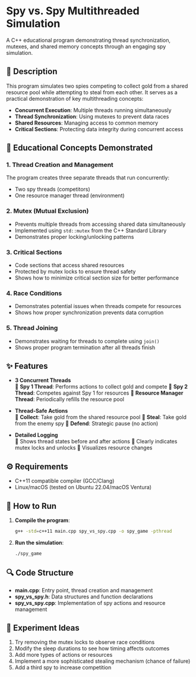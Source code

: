 # Spy vs. Spy Multithreaded Simulation

A C++ educational program demonstrating thread synchronization, mutexes, and shared memory concepts through an engaging spy simulation.

## 📖 Description

This program simulates two spies competing to collect gold from a shared resource pool while attempting to steal from each other. It serves as a practical demonstration of key multithreading concepts:

- **Concurrent Execution**: Multiple threads running simultaneously
- **Thread Synchronization**: Using mutexes to prevent data races
- **Shared Resources**: Managing access to common memory
- **Critical Sections**: Protecting data integrity during concurrent access

## 🧠 Educational Concepts Demonstrated

### 1. Thread Creation and Management
The program creates three separate threads that run concurrently:
- Two spy threads (competitors)
- One resource manager thread (environment)

### 2. Mutex (Mutual Exclusion)
- Prevents multiple threads from accessing shared data simultaneously
- Implemented using `std::mutex` from the C++ Standard Library
- Demonstrates proper locking/unlocking patterns

### 3. Critical Sections
- Code sections that access shared resources
- Protected by mutex locks to ensure thread safety
- Shows how to minimize critical section size for better performance

### 4. Race Conditions
- Demonstrates potential issues when threads compete for resources
- Shows how proper synchronization prevents data corruption

### 5. Thread Joining
- Demonstrates waiting for threads to complete using `join()`
- Shows proper program termination after all threads finish

## ✨ Features

- **3 Concurrent Threads**  
  👤 **Spy 1 Thread**: Performs actions to collect gold and compete
  👤 **Spy 2 Thread**: Competes against Spy 1 for resources
  🔄 **Resource Manager Thread**: Periodically refills the resource pool

- **Thread-Safe Actions**  
  🔹 **Collect**: Take gold from the shared resource pool
  🔹 **Steal**: Take gold from the enemy spy
  🔹 **Defend**: Strategic pause (no action)

- **Detailed Logging**  
  🔹 Shows thread states before and after actions
  🔹 Clearly indicates mutex locks and unlocks
  🔹 Visualizes resource changes

## ⚙️ Requirements

- C++11 compatible compiler (GCC/Clang)
- Linux/macOS (tested on Ubuntu 22.04/macOS Ventura)

## 🚀 How to Run

1. **Compile the program**:
   ```bash
   g++ -std=c++11 main.cpp spy_vs_spy.cpp -o spy_game -pthread
   ```

2. **Run the simulation**:
   ```bash
   ./spy_game
   ```

## 🔍 Code Structure

- **main.cpp**: Entry point, thread creation and management
- **spy_vs_spy.h**: Data structures and function declarations
- **spy_vs_spy.cpp**: Implementation of spy actions and resource management

## 🧪 Experiment Ideas

1. Try removing the mutex locks to observe race conditions
2. Modify the sleep durations to see how timing affects outcomes
3. Add more types of actions or resources
4. Implement a more sophisticated stealing mechanism (chance of failure)
5. Add a third spy to increase competition
